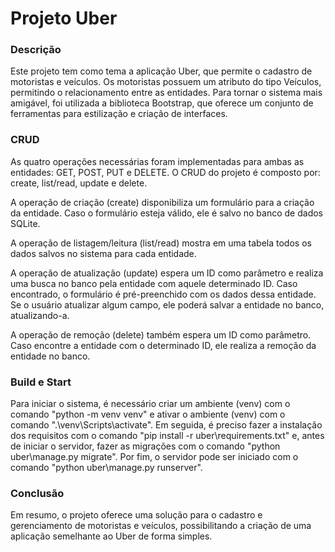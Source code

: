 # Projeto Uber

### Descrição
Este projeto tem como tema a aplicação Uber, que permite o cadastro de motoristas e veículos. Os motoristas possuem um atributo do tipo Veículos, permitindo o relacionamento entre as entidades. Para tornar o sistema mais amigável, foi utilizada a biblioteca Bootstrap, que oferece um conjunto de ferramentas para estilização e criação de interfaces.
### CRUD
As quatro operações necessárias foram implementadas para ambas as entidades: GET, POST, PUT e DELETE. O CRUD do projeto é composto por: create, list/read, update e delete.

A operação de criação (create) disponibiliza um formulário para a criação da entidade. Caso o formulário esteja válido, ele é salvo no banco de dados SQLite.

A operação de listagem/leitura (list/read) mostra em uma tabela todos os dados salvos no sistema para cada entidade.

A operação de atualização (update) espera um ID como parâmetro e realiza uma busca no banco pela entidade com aquele determinado ID. Caso encontrado, o formulário é pré-preenchido com os dados dessa entidade. Se o usuário atualizar algum campo, ele poderá salvar a entidade no banco, atualizando-a.

A operação de remoção (delete) também espera um ID como parâmetro. Caso encontre a entidade com o determinado ID, ele realiza a remoção da entidade no banco.
### Build e Start
Para iniciar o sistema, é necessário criar um ambiente (venv) com o comando "python -m venv venv" e ativar o ambiente (venv) com o comando ".\venv\Scripts\activate". Em seguida, é preciso fazer a instalação dos requisitos com o comando "pip install -r uber\requirements.txt" e, antes de iniciar o servidor, fazer as migrações com o comando "python uber\manage.py migrate". Por fim, o servidor pode ser iniciado com o comando "python uber\manage.py runserver".
### Conclusão
Em resumo, o projeto oferece uma solução para o cadastro e gerenciamento de motoristas e veículos, possibilitando a criação de uma aplicação semelhante ao Uber de forma simples.
 